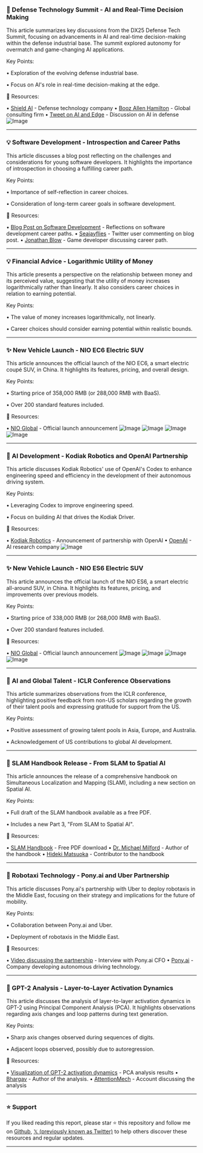 ### 🤖 Defense Technology Summit - AI and Real-Time Decision Making

This article summarizes key discussions from the DX25 Defense Tech Summit, focusing on advancements in AI and real-time decision-making within the defense industrial base.  The summit explored autonomy for overmatch and game-changing AI applications.


Key Points:

• Exploration of the evolving defense industrial base.

• Focus on AI's role in real-time decision-making at the edge.


🔗 Resources:

• [Shield AI](https://x.com/shieldaitech) - Defense technology company
• [Booz Allen Hamilton](https://x.com/BoozAllen) - Global consulting firm
• [Tweet on AI and Edge](https://x.com/BoozAllen/status/1923461031554121743) - Discussion on AI in defense
![Image](https://pbs.twimg.com/media/GrGBmN4XoAApyq6.jpg)


---

### 💡 Software Development - Introspection and Career Paths

This article discusses a blog post reflecting on the challenges and considerations for young software developers. It highlights the importance of introspection in choosing a fulfilling career path.


Key Points:

• Importance of self-reflection in career choices.

• Consideration of long-term career goals in software development.


🔗 Resources:

• [Blog Post on Software Development](https://notashelf.dev/posts/curse-of-knowing…) - Reflections on software development career paths.
• [Seajayflies](https://x.com/seajayflies) - Twitter user commenting on blog post.
• [Jonathan Blow](https://x.com/Jonathan_Blow/status/1923414922484232404) - Game developer discussing career path.


---

### 💡 Financial Advice - Logarithmic Utility of Money

This article presents a perspective on the relationship between money and its perceived value, suggesting that the utility of money increases logarithmically rather than linearly.  It also considers career choices in relation to earning potential.


Key Points:

•  The value of money increases logarithmically, not linearly.

• Career choices should consider earning potential within realistic bounds.


---

### ✨ New Vehicle Launch - NIO EC6 Electric SUV

This article announces the official launch of the NIO EC6, a smart electric coupé SUV, in China. It highlights its features, pricing, and overall design.


Key Points:

• Starting price of 358,000 RMB (or 288,000 RMB with BaaS).

• Over 200 standard features included.


🔗 Resources:

• [NIO Global](https://x.com/NIOGlobal/status/1923421746952077353) - Official launch announcement
![Image](https://pbs.twimg.com/media/GrFdue8aAAM3YFz?format=jpg&name=360x360)
![Image](https://pbs.twimg.com/media/GrFdue7aAAEUC5h?format=jpg&name=360x360)
![Image](https://pbs.twimg.com/media/GrFd3hBaAAILMuC?format=jpg&name=360x360)
![Image](https://pbs.twimg.com/media/GrFd3g7bwAAioMN?format=jpg&name=360x360)


---

### 🤖 AI Development - Kodiak Robotics and OpenAI Partnership

This article discusses Kodiak Robotics' use of OpenAI's Codex to enhance engineering speed and efficiency in the development of their autonomous driving system.


Key Points:

• Leveraging Codex to improve engineering speed.

• Focus on building AI that drives the Kodiak Driver.


🔗 Resources:

• [Kodiak Robotics](https://x.com/KodiakRobotics/status/1923419108042854715) - Announcement of partnership with OpenAI
• [OpenAI](https://x.com/OpenAIDevs) - AI research company
![Image](https://pbs.twimg.com/media/GrFbdQTaEAAhUTs?format=png&name=small)


---

### ✨ New Vehicle Launch - NIO ES6 Electric SUV

This article announces the official launch of the NIO ES6, a smart electric all-around SUV, in China.  It highlights its features, pricing, and improvements over previous models.


Key Points:

• Starting price of 338,000 RMB (or 268,000 RMB with BaaS).

• Over 200 standard features included.


🔗 Resources:

• [NIO Global](https://x.com/NIOGlobal/status/1923419006146433180) - Official launch announcement
![Image](https://pbs.twimg.com/media/GrFbQ8pbYAAuSu8?format=jpg&name=360x360)
![Image](https://pbs.twimg.com/media/GrFbYL2aoAAKzEI?format=jpg&name=360x360)
![Image](https://pbs.twimg.com/media/GrFbYMCasAAGBVz?format=jpg&name=360x360)
![Image](https://pbs.twimg.com/media/GrFbYLzaQAAQHOH?format=jpg&name=360x360)


---

### 🤖 AI and Global Talent - ICLR Conference Observations

This article summarizes observations from the ICLR conference, highlighting positive feedback from non-US scholars regarding the growth of their talent pools and expressing gratitude for support from the US.


Key Points:

• Positive assessment of growing talent pools in Asia, Europe, and Australia.

• Acknowledgement of US contributions to global AI development.


---

### 🤖 SLAM Handbook Release - From SLAM to Spatial AI

This article announces the release of a comprehensive handbook on Simultaneous Localization and Mapping (SLAM), including a new section on Spatial AI.


Key Points:

• Full draft of the SLAM handbook available as a free PDF.

• Includes a new Part 3, "From SLAM to Spatial AI".



🔗 Resources:

• [SLAM Handbook](https://t.co/efM6qCM4vQ) - Free PDF download
• [Dr. Michael Milford](https://x.com/AjdDavison/status/1923383887775842471) - Author of the handbook
• [Hideki Matsuoka](https://x.com/HideMatsu82) - Contributor to the handbook

---

### 🚀 Robotaxi Technology - Pony.ai and Uber Partnership

This article discusses Pony.ai's partnership with Uber to deploy robotaxis in the Middle East, focusing on their strategy and implications for the future of mobility.


Key Points:

• Collaboration between Pony.ai and Uber.

• Deployment of robotaxis in the Middle East.


🔗 Resources:

• [Video discussing the partnership](https://youtu.be/pVHyGhvq9uE) - Interview with Pony.ai CFO
• [Pony.ai](https://x.com/PonyAI_tech/status/1923013871477858519) - Company developing autonomous driving technology.

---

### 🤖 GPT-2 Analysis - Layer-to-Layer Activation Dynamics

This article discusses the analysis of layer-to-layer activation dynamics in GPT-2 using Principal Component Analysis (PCA).  It highlights observations regarding axis changes and loop patterns during text generation.


Key Points:

• Sharp axis changes observed during sequences of digits.

• Adjacent loops observed, possibly due to autoregression.


🔗 Resources:

• [Visualization of GPT-2 activation dynamics](https://pbs.twimg.com/amplify_video_thumb/1922982535870676993/img/G7yGcEal_9wOhqdy.jpg) - PCA analysis results
• [Bhargav](https://x.com/42bhargav) - Author of the analysis.
• [AttentionMech](https://x.com/attentionmech/status/1922983602041794722) - Account discussing the analysis


---

### ⭐️ Support

If you liked reading this report, please star ⭐️ this repository and follow me on [Github](https://github.com/Drix10), [𝕏 (previously known as Twitter)](https://x.com/DRIX_10_) to help others discover these resources and regular updates.

---